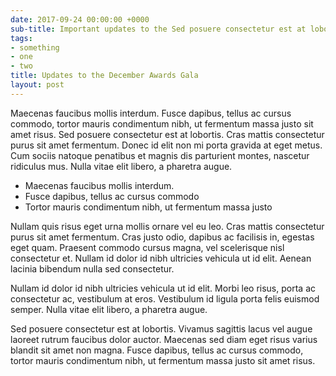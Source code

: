```yaml
---
date: 2017-09-24 00:00:00 +0000
sub-title: Important updates to the Sed posuere consectetur est at lobortis.
tags:
- something
- one
- two
title: Updates to the December Awards Gala
layout: post
---
```



Maecenas faucibus mollis interdum. Fusce dapibus, tellus ac cursus commodo, tortor mauris condimentum nibh, ut fermentum massa justo sit amet risus. Sed posuere consectetur est at lobortis. Cras mattis consectetur purus sit amet fermentum. Donec id elit non mi porta gravida at eget metus. Cum sociis natoque penatibus et magnis dis parturient montes, nascetur ridiculus mus. Nulla vitae elit libero, a pharetra augue.

* Maecenas faucibus mollis interdum.
* Fusce dapibus, tellus ac cursus commodo
* Tortor mauris condimentum nibh, ut fermentum massa justo

Nullam quis risus eget urna mollis ornare vel eu leo. Cras mattis consectetur purus sit amet fermentum. Cras justo odio, dapibus ac facilisis in, egestas eget quam. Praesent commodo cursus magna, vel scelerisque nisl consectetur et. Nullam id dolor id nibh ultricies vehicula ut id elit. Aenean lacinia bibendum nulla sed consectetur.

Nullam id dolor id nibh ultricies vehicula ut id elit. Morbi leo risus, porta ac consectetur ac, vestibulum at eros. Vestibulum id ligula porta felis euismod semper. Nulla vitae elit libero, a pharetra augue.

Sed posuere consectetur est at lobortis. Vivamus sagittis lacus vel augue laoreet rutrum faucibus dolor auctor. Maecenas sed diam eget risus varius blandit sit amet non magna. Fusce dapibus, tellus ac cursus commodo, tortor mauris condimentum nibh, ut fermentum massa justo sit amet risus.